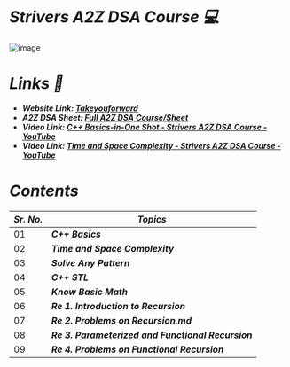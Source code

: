 # _Strivers A2Z DSA Course 💻_
![image](https://github.com/anupam-kumar-krishnan/A2Z-DSA/assets/69143883/1874fb38-c163-4bb9-a3ba-aeb335ca6781)

# _Links 🔗_
- _**Website Link: [Takeyouforward](https://takeuforward.org/)**_
- _**A2Z DSA Sheet: [Full A2Z DSA Course/Sheet](https://takeuforward.org/strivers-a2z-dsa-course/strivers-a2z-dsa-course-sheet-2/)**_
- _**Video Link: [C++ Basics-in-One Shot - Strivers A2Z DSA Course - YouTube](https://www.youtube.com/watch?v=EAR7De6Goz4)**_
- _**Video Link: [Time and Space Complexity - Strivers A2Z DSA Course - YouTube](https://www.youtube.com/watch?v=FPu9Uld7W-E&t=50s0)**_

# _Contents_

| _Sr. No._ | _Topics_ |
| ---- | ---- |
| 01 | _**C++ Basics**_ |
| 02 | _**Time and Space Complexity**_ |
| 03 | _**Solve Any Pattern**_ |
| 04 | _**C++ STL**_ |
| 05 | _**Know Basic Math**_ |
| 06 | _**Re 1. Introduction to Recursion**_ |
| 07 | _**Re 2.  Problems on Recursion.md**_ |
| 08 | _**Re 3. Parameterized and Functional Recursion**_ |
| 09 | _**Re 4. Problems on Functional Recursion**_ |



